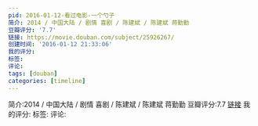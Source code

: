 ```yaml
---
pid: 2016-01-12-看过电影-一个勺子
简介: 2014 / 中国大陆 / 剧情 喜剧 / 陈建斌 / 陈建斌 蒋勤勤
豆瓣评分: '7.7'
链接: https://movie.douban.com/subject/25926267/
创建时间: '2016-01-12 21:33:06'
我的评分:
标签:
评论:
tags: [douban]
categories: [timeline]
---
```

简介:2014 / 中国大陆 / 剧情 喜剧 / 陈建斌 / 陈建斌 蒋勤勤
豆瓣评分:7.7
[链接](https://movie.douban.com/subject/25926267/)
我的评分:
标签:
评论:
